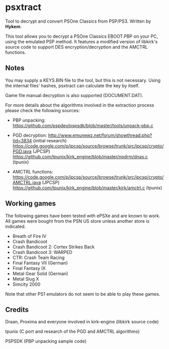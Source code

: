 psxtract
========

Tool to decrypt and convert PSOne Classics from PSP/PS3.
Written by **Hykem**.

This tool allows you to decrypt a PSOne Classics EBOOT.PBP on your PC, using
the emulated PSP method.
It features a modified version of libkirk's source code to support DES
encryption/decryption and the AMCTRL functions.


Notes
-------

You may supply a KEYS.BIN file to the tool, but this is not necessary.
Using the internal files' hashes, psxtract can calculate the key by itself.

Game file manual decryption is also supported (DOCUMENT.DAT).

For more details about the algorithms involved in the extraction process
please check the following sources:
- PBP unpacking: 
  https://github.com/pspdev/pspsdk/blob/master/tools/unpack-pbp.c

- PGD decryption:
  http://www.emunewz.net/forum/showthread.php?tid=3834 (initial research)
  https://code.google.com/p/jpcsp/source/browse/trunk/src/jpcsp/crypto/PGD.java (JPCSP)
  https://github.com/tpunix/kirk_engine/blob/master/npdrm/dnas.c (tpunix)

- AMCTRL functions:
  https://code.google.com/p/jpcsp/source/browse/trunk/src/jpcsp/crypto/AMCTRL.java (JPCSP)
  https://github.com/tpunix/kirk_engine/blob/master/kirk/amctrl.c (tpunix)


Working games
-------------

The following games have been tested with ePSXe and are known to work. All games were bought from the PSN US store unless another store is indicated.

- Breath of Fire IV
- Crash Bandicoot
- Crash Bandicoot 2: Cortex Strikes Back
- Crash Bandicoot 3: WARPED
- CTR: Crash Team Racing
- Final Fantasy VII (German)
- Final Fantasy IX
- Metal Gear Solid (German)
- Metal Slug X
- Simcity 2000

Note that other PS1 emulators do not seem to be able to play these games.


Credits
-------

Draan, Proxima and everyone involved in kirk-engine (libkirk source code)

tpunix (C port and research of the PGD and AMCTRL algorithms)

PSPSDK (PBP unpacking sample code)
